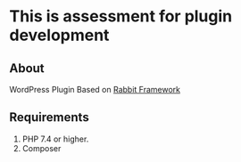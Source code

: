 # This is assessment for plugin development

## About
WordPress Plugin Based on [Rabbit Framework](https://github.com/veronalabs/rabbit)

## Requirements

1. PHP 7.4 or higher.
2. Composer
